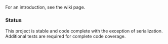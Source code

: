 For an introduction, see the wiki page.

### Status

This project is stable and code complete with the exception of serialization.
Additional tests are required for complete code coverage.

